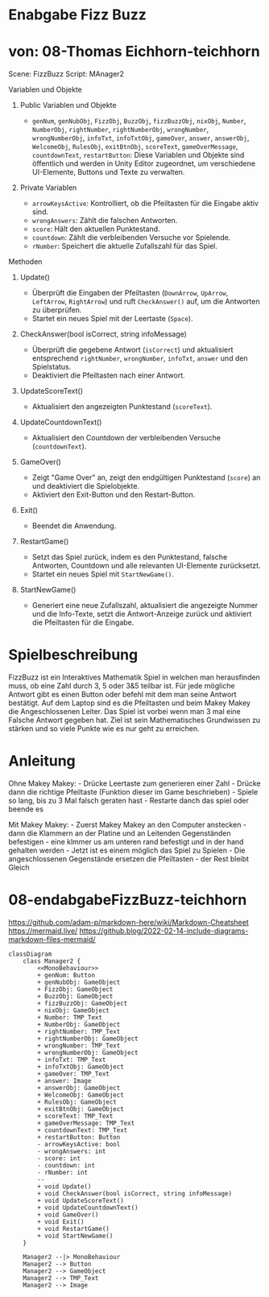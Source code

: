 # Enabgabe Fizz Buzz
# von: 08-Thomas Eichhorn-teichhorn

Scene: FizzBuzz
Script: MAnager2

Variablen und Objekte

1. Public Variablen und Objekte
   - `genNum`, `genNubObj`, `FizzObj`, `BuzzObj`, `fizzBuzzObj`, `nixObj`, `Number`, `NumberObj`, `rightNumber`, `rightNumberObj`, `wrongNumber`, `wrongNumberObj`, `infoTxt`, `infoTxtObj`, `gameOver`, `answer`, `answerObj`, `WelcomeObj`, `RulesObj`, `exitBtnObj`, `scoreText`, `gameOverMessage`, `countdownText`, `restartButton`: Diese Variablen und Objekte sind öffentlich und werden in Unity Editor zugeordnet, um verschiedene UI-Elemente, Buttons und Texte zu verwalten.

2. Private Variablen
   - `arrowKeysActive`: Kontrolliert, ob die Pfeiltasten für die Eingabe aktiv sind.
   - `wrongAnswers`: Zählt die falschen Antworten.
   - `score`: Hält den aktuellen Punktestand.
   - `countdown`: Zählt die verbleibenden Versuche vor Spielende.
   - `rNumber`: Speichert die aktuelle Zufallszahl für das Spiel.

Methoden

1. Update()
   - Überprüft die Eingaben der Pfeiltasten (`DownArrow`, `UpArrow`, `LeftArrow`, `RightArrow`) und ruft `CheckAnswer()` auf, um die Antworten zu überprüfen.
   - Startet ein neues Spiel mit der Leertaste (`Space`).

2. CheckAnswer(bool isCorrect, string infoMessage)
   - Überprüft die gegebene Antwort (`isCorrect`) und aktualisiert entsprechend `rightNumber`, `wrongNumber`, `infoTxt`, `answer` und den Spielstatus.
   - Deaktiviert die Pfeiltasten nach einer Antwort.

3. UpdateScoreText()
   - Aktualisiert den angezeigten Punktestand (`scoreText`).

4. UpdateCountdownText()
   - Aktualisiert den Countdown der verbleibenden Versuche (`countdownText`).

5. GameOver()
   - Zeigt "Game Over" an, zeigt den endgültigen Punktestand (`score`) an und deaktiviert die Spielobjekte.
   - Aktiviert den Exit-Button und den Restart-Button.

6. Exit()
   - Beendet die Anwendung.

7. RestartGame()
   - Setzt das Spiel zurück, indem es den Punktestand, falsche Antworten, Countdown und alle relevanten UI-Elemente zurücksetzt.
   - Startet ein neues Spiel mit `StartNewGame()`.

8. StartNewGame()
   - Generiert eine neue Zufallszahl, aktualisiert die angezeigte Nummer und die Info-Texte, setzt die Antwort-Anzeige zurück und aktiviert die Pfeiltasten für die Eingabe.


# Spielbeschreibung
FizzBuzz ist ein Interaktives Mathematik Spiel in welchen man herausfinden muss, ob eine Zahl durch 3, 5 oder 3&5 teilbar ist. Für jede mögliche Antwort gibt es einen Button oder befehl mit dem man seine Antwort bestätigt. Auf dem Laptop sind es die Pfeiltasten und beim Makey Makey die Angeschlossenen Leiter. Das Spiel ist vorbei wenn man 3 mal eine Falsche Antwort gegeben hat. Ziel ist sein Mathematisches Grundwissen zu stärken und so viele Punkte wie es nur geht zu erreichen.
# Anleitung
Ohne Makey Makey:
               -   Drücke Leertaste zum generieren einer Zahl
               -   Drücke dann die richtige Pfeiltaste (Funktion dieser im Game beschrieben)
               -   Spiele so lang, bis zu 3 Mal falsch geraten hast
               -   Restarte danch das spiel oder beende es

Mit Makey Makey:
               -   Zuerst Makey Makey an den Computer anstecken
               -   dann die Klammern an der Platine und an Leitenden Gegenständen befestigen
               -   eine klmmer us am unteren rand befestigt und in der hand gehalten werden
               -   Jetzt ist es einem möglich das Spiel zu Spielen
               -   Die angeschlossenen Gegenstände ersetzen die Pfeiltasten
               -   der Rest bleibt Gleich
# 08-endabgabeFizzBuzz-teichhorn

https://github.com/adam-p/markdown-here/wiki/Markdown-Cheatsheet 
https://mermaid.live/ 
https://github.blog/2022-02-14-include-diagrams-markdown-files-mermaid/
``` mermaid
classDiagram
    class Manager2 {
        <<MonoBehaviour>>
        + genNum: Button
        + genNubObj: GameObject
        + FizzObj: GameObject
        + BuzzObj: GameObject
        + fizzBuzzObj: GameObject
        + nixObj: GameObject
        + Number: TMP_Text
        + NumberObj: GameObject
        + rightNumber: TMP_Text
        + rightNumberObj: GameObject
        + wrongNumber: TMP_Text
        + wrongNumberObj: GameObject
        + infoTxt: TMP_Text
        + infoTxtObj: GameObject
        + gameOver: TMP_Text
        + answer: Image
        + answerObj: GameObject
        + WelcomeObj: GameObject
        + RulesObj: GameObject
        + exitBtnObj: GameObject
        + scoreText: TMP_Text
        + gameOverMessage: TMP_Text
        + countdownText: TMP_Text
        + restartButton: Button
        - arrowKeysActive: bool
        - wrongAnswers: int
        - score: int
        - countdown: int
        - rNumber: int
        --
        + void Update()
        + void CheckAnswer(bool isCorrect, string infoMessage)
        + void UpdateScoreText()
        + void UpdateCountdownText()
        + void GameOver()
        + void Exit()
        + void RestartGame()
        + void StartNewGame()
    }

    Manager2 --|> MonoBehaviour
    Manager2 --> Button
    Manager2 --> GameObject
    Manager2 --> TMP_Text
    Manager2 --> Image

